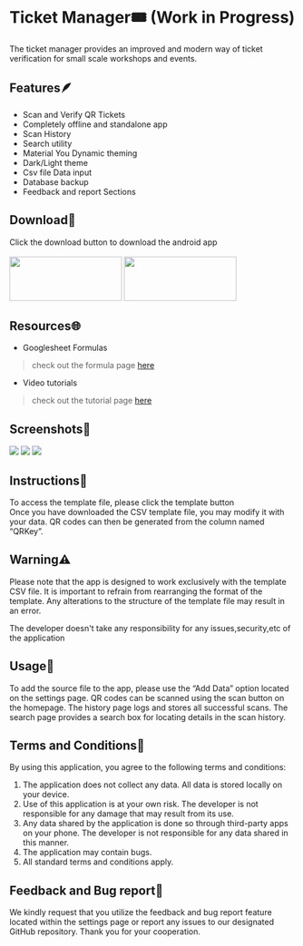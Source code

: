 # Ticket Manager🎟️ (Work in Progress)

The ticket manager provides an improved and modern way of ticket verification for small scale workshops and events.

## Features🪶
- Scan and Verify QR Tickets
- Completely offline and standalone app
- Scan History 
- Search utility
- Material You Dynamic theming
- Dark/Light theme
- Csv file Data input
- Database backup
- Feedback and report Sections

## Download🎰
Click the download button to download the android app<br><br>
[<img src="https://user-images.githubusercontent.com/105426078/231943943-06dd6ef9-57de-41c5-a649-d4ff7860f763.png" width="198" height="78">](https://github.com/dreamcatcher45)
[<img src="https://user-images.githubusercontent.com/105426078/231943992-23ce0c54-b791-4b15-8655-11f4687c0562.png" width="198" height="78">](https://github.com/dreamcatcher45/Ticketmanager_docs/raw/main/Template.zip)

## Resources🌐
- Googlesheet Formulas<br>
> check out the formula page [here](formula.md)
- Video tutorials
> check out the tutorial page [here](tutorials.md)

## Screenshots📱
<img src="https://user-images.githubusercontent.com/105426078/231826764-84e7fd4c-1e62-4ceb-ab43-c27f2dafc648.png">
<img src="https://user-images.githubusercontent.com/105426078/231827094-a32b03dc-4d43-42ef-8b2f-cc1cfce87938.png">
<img src="https://user-images.githubusercontent.com/105426078/231946751-9a0bc2d0-6b59-4e3d-a412-47b4324aaf9d.png">


## Instructions📖
To access the template file, please click the template button<br>
Once you have downloaded the CSV template file, you may modify it with your data. 
QR codes can then be generated from the column named “QRKey”.

## Warning⚠️
Please note that the app is designed to work exclusively with the template CSV file. 
It is important to refrain from rearranging the format of the template.
Any alterations to the structure of the template file may result in an error.

The developer doesn't take any responsibility for any issues,security,etc of the application

## Usage👻
To add the source file to the app, please use the “Add Data” option located on the settings page. 
QR codes can be scanned using the scan button on the homepage. 
The history page logs and stores all successful scans.
The search page provides a search box for locating details in the scan history.

## Terms and Conditions🤝

By using this application, you agree to the following terms and conditions:

1. The application does not collect any data. All data is stored locally on your device.
2. Use of this application is at your own risk. The developer is not responsible for any damage that may result from its use.
3. Any data shared by the application is done so through third-party apps on your phone. The developer is not responsible for any data shared in this manner.
4. The application may contain bugs.
5. All standard terms and conditions apply.

## Feedback and Bug report📧
We kindly request that you utilize the feedback and bug report feature located within the settings page or report any issues to our designated GitHub repository. Thank you for your cooperation.
